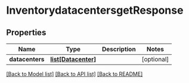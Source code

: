 # InventorydatacentersgetResponse

## Properties
Name | Type | Description | Notes
------------ | ------------- | ------------- | -------------
**datacenters** | [**list[Datacenter]**](Datacenter.md) |  | [optional] 

[[Back to Model list]](../README.md#documentation-for-models) [[Back to API list]](../README.md#documentation-for-api-endpoints) [[Back to README]](../README.md)



